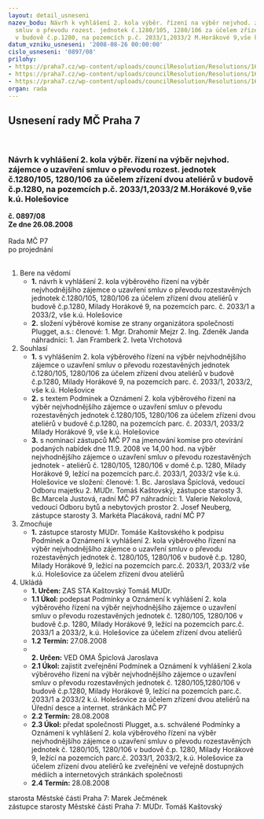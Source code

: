 ```yaml
---
layout: detail_usneseni
nazev_bodu: Návrh k vyhlášení 2. kola výběr. řízení na výběr nejvhod. zájemce o uzavření
  smluv o převodu rozest. jednotek č.1280/105, 1280/106 za účelem zřízení dvou ateliérů
  v budově č.p.1280, na pozemcích p.č. 2033/1,2033/2 M.Horákové 9,vše k.ú. Holešovice
datum_vzniku_usneseni: '2008-08-26 00:00:00'
cislo_usneseni: '0897/08'
prilohy:
- https://praha7.cz/wp-content/uploads/councilResolution/Resolutions/16876/31-podm%c3%adnky_v%c5%99_m.h.9_-_2_kolo.doc
- https://praha7.cz/wp-content/uploads/councilResolution/Resolutions/16876/31-ozn%c3%a1men%c3%ad_v%c5%99_m.h.9.doc
- https://praha7.cz/wp-content/uploads/councilResolution/Resolutions/16876/31-skmbt_60008081212290.tif
organ: rada
---
```

<div id="ucUsn_pList" class="usn">
	<span><h2>Usnesení rady MČ Praha 7 </h2>
<br></span><div class="standBody">
<span><h3>Návrh k vyhlášení 2. kola výběr. řízení na výběr nejvhod. zájemce o uzavření smluv o převodu rozest. jednotek č.1280/105, 1280/106 za účelem zřízení dvou ateliérů v budově č.p.1280, na pozemcích p.č. 2033/1,2033/2 M.Horákové 9,vše k.ú. Holešovice</h3></span><div class="center">
		<strong>č. 0897/08</strong><br>
	</div>
<div class="center">
		<strong>Ze dne 26.08.2008</strong><br><br>
	</div>Rada MČ P7<br> po projednání<br><br><ol>
<li>Bere na vědomí<ul>
<li>
<strong>1.</strong> návrh k vyhlášení 2. kola výběrového řízení na výběr nejvhodnějšího zájemce o uzavření smluv o převodu rozestavěných jednotek č.1280/105, 1280/106 za účelem zřízení dvou ateliérů v budově č.p.1280, Milady Horákové 9, na pozemcích parc. č. 2033/1 a 2033/2, vše k.ú. Holešovice</li>
<li>
<strong>2.</strong> složení výběrové komise ze strany organizátora společnosti Plugget, a.s.:   členové:                                                                                                                    1. Mgr. Drahomír Mejzr                                                                                           2. Ing. Zdeněk Janda                                                                                  náhradníci:                                                                                                                1. Jan Framberk                                                                                                        2. Iveta Vrchotová</li>
</ul>
</li>
<li>Souhlasí<ul>
<li>
<strong>1.</strong> s vyhlášením 2. kola výběrového řízení na výběr nejvhodnějšího zájemce o uzavření smluv o převodu rozestavěných jednotek č.1280/105, 1280/106 za účelem zřízení dvou ateliérů v budově č.p.1280, Milady Horákové 9, na pozemcích parc. č. 2033/1, 2033/2, vše k.ú. Holešovice</li>
<li>
<strong>2.</strong> s textem Podmínek a Oznámení 2. kola výběrového řízení na výběr nejvhodnějšího zájemce o uzavření smluv o převodu rozestavěných jednotek č.1280/105, 1280/106 za účelem zřízení dvou ateliérů v budově č.p.1280, na pozemcích parc. č. 2033/1, 2033/2 Milady Horákové 9, vše k.ú. Holešovice</li>
<li>
<strong>3.</strong> s nominací zástupců MČ P7 na jmenování komise pro otevírání podaných nabídek dne 11.9. 2008 ve 14,00 hod. na výběr nejvhodnějšího zájemce o uzavření smluv o převodu rozestavěných jednotek - ateliérů č. 1280/105, 1280/106 v domě č.p. 1280, Milady Horákové 9, ležící na pozemcích parc.č. 2033/1, 2033/2 vše k.ú. Holešovice ve složení:                                                                                                 členové:                                                                                                                               1. Bc. Jaroslava Špiclová, vedoucí Odboru majetku                                                       2. MUDr. Tomáš Kaštovský, zástupce starosty                                                             3. Bc.Marcela Justová, radní MČ P7                                                                  náhradníci:                                                                                                                  1. Valerie Nekolová, vedoucí Odboru bytů a nebytových prostor                                 2. Josef Neuberg, zástupce starosty                                                                          3. Markéta Placáková, radní MČ P7</li>
</ul>
</li>
<li>Zmocňuje<ul><li>
<strong>1.</strong> zástupce starosty MUDr. Tomáše Kaštovského k podpisu Podmínek a Oznámení k vyhlášení 2. kola výběrového řízení na výběr nejvhodnějšího zájemce o uzavření smluv o převodu rozestavěných jednotek č. 1280/105, 1280/106 v budově č.p. 1280, Milady Horákové 9, ležící na pozemcích parc.č. 2033/1, 2033/2 vše k.ú. Holešovice za účelem zřízení dvou ateliérů             </li></ul>
</li>
<li>Ukládá<ul>
<li>
<strong>1. Určen: </strong>ZAS STA Kaštovský Tomáš MUDr.</li>
<li>
<strong>1.1 Úkol: </strong>podepsat Podmínky a Oznámení k vyhlášení 2. kola výběrového řízení na výběr nejvhodnějšího zájemce o uzavření smluv o převodu rozestavěných jednotek č. 1280/105, 1280/106 v budově č.p. 1280, Milady Horákové 9, ležící na pozemcích parc.č. 2033/1 a 2033/2, k.ú. Holešovice za účelem zřízení dvou ateliérů</li>
<li>
<strong>1.2 Termín: </strong>27.08.2008</li>
<li>
<strong><br>2. Určen: </strong>VED OMA Špiclová Jaroslava</li>
<li>
<strong>2.1 Úkol: </strong>zajistit zveřejnění Podmínek a Oznámení k vyhlášení 2.kola výběrového řízení na výběr nejvhodnějšího zájemce o uzavření smluv o převodu rozestavěných jednotek č. 1280/105,1280/106 v budově č.p.1280, Milady Horákové 9, ležící na pozemcích parc.č. 2033/1 a 2033/2 k.ú. Holešovice za účelem zřízení dvou ateliérů na Úřední desce a internet. stránkách MČ P7</li>
<li>
<strong>2.2 Termín: </strong>28.08.2008</li>
<li>
<strong>2.3 Úkol: </strong>předat společnosti Plugget, a.s. schválené Podmínky a Oznámení k vyhlášení 2. kola výběrového řízení na výběr nejvhodnějšího zájemce o uzavření smluv o převodu rozestavěných jednotek č. 1280/105, 1280/106 v budově č.p. 1280, Milady Horákové 9, ležící na pozemcích parc.č. 2033/1, 2033/2, k.ú. Holešovice za účelem zřízení dvou ateliérů ke zveřejnění ve veřejně dostupných médiích a internetových stránkách společnosti</li>
<li>
<strong>2.4 Termín: </strong>28.08.2008</li>
</ul>
</li>
</ol>starosta Městské části Praha 7: Marek Ječmének<br>zástupce starosty Městské části Praha 7: MUDr. Tomáš Kaštovský 
</div>
</div>